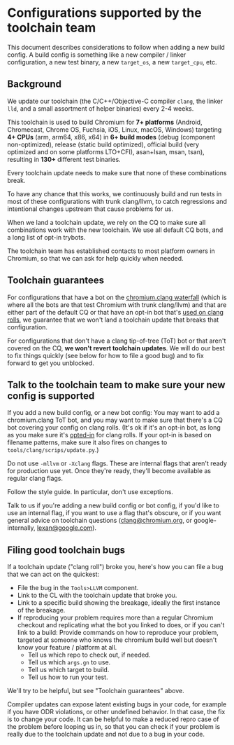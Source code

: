 Configurations supported by the toolchain team
==============================================

This document describes considerations to follow when adding a new build
config. A build config is something like a new compiler / linker configuration,
a new test binary, a new `target_os`, a new `target_cpu`, etc.

Background
----------

We update our toolchain (the C/C++/Objective-C compiler `clang`, the linker
`lld`, and a small assortment of helper binaries) every 2-4 weeks.

This toolchain is used to build Chromium for **7+ platforms** (Android,
Chromecast, Chrome OS, Fuchsia, iOS, Linux, macOS, Windows) targeting
**4+ CPUs** (arm, arm64, x86, x64) in **6+ build modes** (debug (component
non-optimized), release (static build optimized), official build (very
optimized and on some platforms LTO+CFI), asan+lsan, msan, tsan), resulting
in **130+** different test binaries.

Every toolchain update needs to make sure that none of these combinations break.

To have any chance that this works, we continuously build and run tests in
most of these configurations with trunk clang/llvm, to catch regressions and
intentional changes upstream that cause problems for us.

When we land a toolchain update, we rely on the CQ to make sure all combinations
work with the new toolchain. We use all default CQ bots, and a long list of
opt-in trybots.

The toolchain team has established contacts to most platform owners in
Chromium, so that we can ask for help quickly when needed.


Toolchain guarantees
--------------------

For configurations that have a bot on the [chromium.clang waterfall](
https://ci.chromium.org/p/chromium/g/chromium.clang/console) (which
is where all the bots are that test Chromium with trunk clang/llvm)
and that are either part of the default CQ or that have an opt-in bot
that's [used on clang rolls](https://cs.chromium.org/chromium/src/tools/clang/scripts/upload_revision.py?q=upload_revi&sq=package:chromium&g=0&l=33),
we guarantee that we won't land a toolchain update that breaks that
configuration.

For configurations that don't have a clang tip-of-tree (ToT) bot or that aren't
covered on the CQ, **we won't revert toolchain updates**. We will do our best
to fix things quickly (see below for how to file a good bug) and to fix forward
to get you unblocked.


Talk to the toolchain team to make sure your new config is supported
--------------------------------------------------------------------

If you add a new build config, or a new bot config: You may want to add a
chromium.clang ToT bot, and you may want to make sure that there's a CQ bot
covering your config on clang rolls. (It's ok if it's an opt-in bot, as long as
you make sure it's
[opted-in](https://cs.chromium.org/chromium/src/tools/clang/scripts/upload_revision.py?q=upload_revi&sq=package:chromium&g=0&l=33)
for clang rolls. If your opt-in is based on filename patterns, make sure it
also fires on changes to `tools/clang/scrips/update.py`.)

Do not use `-mllvm` or `-Xclang` flags. These are internal flags that aren't
ready for production use yet. Once they're ready, they'll become available
as regular clang flags.

Follow the style guide. In particular, don't use exceptions.

Talk to us if you're adding a new build config or bot config, if you'd like to
use an internal flag, if you want to use a flag that's obscure, or if you want
general advice on toolchain questions (clang@chromium.org, or
google-internally, lexan@google.com).

Filing good toolchain bugs
--------------------------

If a toolchain update ("clang roll") broke you, here's how you can file a bug
that we can act on the quickest:

- File the bug in the `Tools>LLVM` component.
- Link to the CL with the toolchain update that broke you.
- Link to a specific build showing the breakage, ideally the first instance
  of the breakage.
- If reproducing your problem requires more than a regular Chromium checkout
  and replicating what the bot you linked to does, or if you can't link to a
  build: Provide commands on how to reproduce your problem, targeted at someone
  who knows the chromium build well but doesn't know your feature / platform
  at all.
  - Tell us which repo to check out, if needed.
  - Tell us which `args.gn` to use.
  - Tell us which target to build.
  - Tell us how to run your test.

We'll try to be helpful, but see "Toolchain guarantees" above.

Compiler updates can expose latent existing bugs in your code, for example
if you have ODR violations, or other undefined behavior. In that case,
the fix is to change your code. It can be helpful to make a reduced repro
case of the problem before looping us in, so that you can check if your problem
is really due to the toolchain update and not due to a bug in your code.
